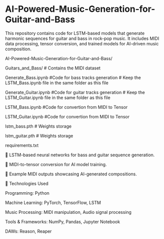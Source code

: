 # AI-Powered-Music-Generation-for-Guitar-and-Bass
This repository contains code for LSTM-based models that generate harmonic sequences for guitar and bass in rock-pop music. It includes MIDI data processing, tensor conversion, and trained models for AI-driven music composition.

AI-Powered-Music-Generation-for-Guitar-and-Bass/

Guitars_and_Bass/  # Contains the MIDI dataset

Generate_Bass.ipynb #Code for bass tracks generation # Keep the LSTM_Bass.ipynb file in the same folder as this file

Generate_Guitar.ipynb #Code for guitar tracks generation # Keep the LSTM_Guitar.ipynb file in the same folder as this file

LSTM_Bass.ipynb #Code for convertion from MIDI to Tensor

LSTM_Guitar.ipynb #Code for convertion from MIDI to Tensor

lstm_bass.pth # Weights storage 

lstm_guitar.pth # Weights storage 

requirements.txt


🎵 LSTM-based neural networks for bass and guitar sequence generation.

🎼 MIDI-to-tensor conversion for AI model training.

🎹 Example MIDI outputs showcasing AI-generated compositions.

🔧 Technologies Used

Programming: Python

Machine Learning: PyTorch, TensorFlow, LSTM

Music Processing: MIDI manipulation, Audio signal processing

Tools & Frameworks: NumPy, Pandas, Jupyter Notebook

DAWs: Reason, Reaper
